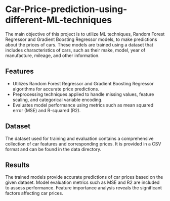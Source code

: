 # Car-Price-prediction-using-different-ML-techniques
The main objective of this project is to utilize ML techniques, Random Forest Regressor and Gradient Boosting Regressor models, to make predictions about the prices of cars. These models are trained using a dataset that includes characteristics of cars, such as their make, model, year of manufacture, mileage, and other information.

## Features

- Utilizes Random Forest Regressor and Gradient Boosting Regressor algorithms for accurate price predictions.
- Preprocessing techniques applied to handle missing values, feature scaling, and categorical variable encoding.
- Evaluates model performance using metrics such as mean squared error (MSE) and R-squared (R2).


## Dataset

The dataset used for training and evaluation contains a comprehensive collection of car features and corresponding prices. It is provided in a CSV format and can be found in the data directory.

## Results

The trained models provide accurate predictions of car prices based on the given dataset. Model evaluation metrics such as MSE and R2 are included to assess performance. Feature importance analysis reveals the significant factors affecting car prices.

